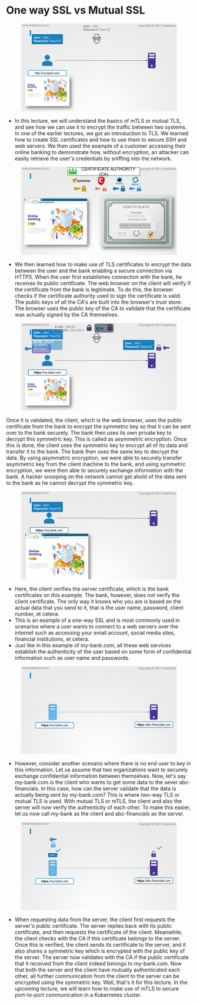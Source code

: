 # One way SSL vs Mutual SSL

<figure><img src="../.gitbook/assets/KodeKloud-Kubernetes-CKS-040-minimize-microservice-vulnerabilities_page-0131.jpg" alt=""><figcaption></figcaption></figure>

* In this lecture, we will understand the basics of mTLS or mutual TLS, and see how we can use it to encrypt the traffic between two systems. In one of the earlier lectures, we got an introduction to TLS. We learned how to create SSL certificates and how to use them to secure SSH and web servers. We then used the example of a customer accessing their online banking to demonstrate how, without encryption, an attacker can easily retrieve the user's credentials by sniffing into the network.

<figure><img src="../.gitbook/assets/KodeKloud-Kubernetes-CKS-040-minimize-microservice-vulnerabilities_page-0132.jpg" alt=""><figcaption></figcaption></figure>

* We then learned how to make use of TLS certificates to encrypt the data between the user and the bank enabling a secure connection via HTTPS. When the user first establishes connection with the bank, he receives its public certificate. The web browser on the client will verify if the certificate from the bank is legitimate. To do this, the browser checks if the certificate authority used to sign the certificate is valid. The public keys of all the CA's are built into the browser's trust store. The browser uses the public key of the CA to validate that the certificate was actually signed by the CA themselves.

<figure><img src="../.gitbook/assets/KodeKloud-Kubernetes-CKS-040-minimize-microservice-vulnerabilities_page-0133.jpg" alt=""><figcaption></figcaption></figure>

&#x20;Once it is validated, the client, which is the web browser, uses the public certificate from the bank to encrypt the symmetric key so that it can be sent over to the bank securely. The bank then uses its own private key to decrypt this symmetric key. This is called as asymmetric encryption. Once this is done, the client uses the symmetric key to encrypt all of its data and transfer it to the bank. The bank then uses the same key to decrypt the data. By using asymmetric encryption, we were able to securely transfer asymmetric key from the client machine to the bank, and using symmetric encryption, we were then able to securely exchange information with the bank. A hacker snooping on the network cannot get ahold of the data sent to the bank as he cannot decrypt the symmetric key.

<figure><img src="../.gitbook/assets/KodeKloud-Kubernetes-CKS-040-minimize-microservice-vulnerabilities_page-0134.jpg" alt=""><figcaption></figcaption></figure>

* Here, the client verifies the server certificate, which is the bank certificates on this example. The bank, however, does not verify the client certificate. The only way it knows who you are is based on the actual data that you send to it, that is the user name, password, client number, et cetera.
* This is an example of a one-way SSL and is most commonly used in scenarios where a user wants to connect to a web servers over the internet such as accessing your email account, social media sites, financial institutions, et cetera.
* Just like in this example of my-bank.com, all these web services establish the authenticity of the user based on some form of confidential information such as user name and passwords.

<figure><img src="../.gitbook/assets/KodeKloud-Kubernetes-CKS-040-minimize-microservice-vulnerabilities_page-0135.jpg" alt=""><figcaption></figcaption></figure>

* However, consider another scenario where there is no end user to key in this information. Let us assume that two organizations want to securely exchange confidential information between themselves. Now, let's say my-bank.com is the client who wants to get some data to the sever abc-financials. In this case, how can the server validate that the data is actually being sent by my-bank.com? This is where two-way TLS or mutual TLS is used. With mutual TLS or mTLS, the client and also the server will now verify the authenticity of each other. To make this easier, let us now call my-bank as the client and abc-financials as the server.

<figure><img src="../.gitbook/assets/KodeKloud-Kubernetes-CKS-040-minimize-microservice-vulnerabilities_page-0136.jpg" alt=""><figcaption></figcaption></figure>

* When requesting data from the server, the client first requests the server's public certificate. The server replies back with its public certificate, and then requests the certificate of the client. Meanwhile, the client checks with the CA if this certificate belongs to the server. Once this is verified, the client sends its certificate to the server, and it also shares a symmetric key which is encrypted with the public key of the server. The server now validates with the CA if the public certificate that it received from the client indeed belongs to my-bank.com. Now that both the server and the client have mutually authenticated each other, all further communication from the client to the server can be encrypted using the symmetric key. Well, that's it for this lecture. In the upcoming lecture, we will learn how to make use of mTLS to secure port-to-port communication in a Kubernetes cluster.
